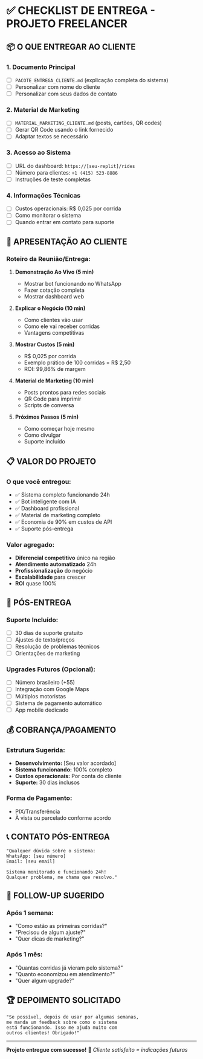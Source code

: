 # ✅ CHECKLIST DE ENTREGA - PROJETO FREELANCER

## 📦 O QUE ENTREGAR AO CLIENTE

### **1. Documento Principal** 
- [ ] `PACOTE_ENTREGA_CLIENTE.md` (explicação completa do sistema)
- [ ] Personalizar com nome do cliente
- [ ] Personalizar com seus dados de contato

### **2. Material de Marketing**
- [ ] `MATERIAL_MARKETING_CLIENTE.md` (posts, cartões, QR codes)
- [ ] Gerar QR Code usando o link fornecido
- [ ] Adaptar textos se necessário

### **3. Acesso ao Sistema**
- [ ] URL do dashboard: `https://[seu-replit]/rides`
- [ ] Número para clientes: `+1 (415) 523-8886` 
- [ ] Instruções de teste completas

### **4. Informações Técnicas**
- [ ] Custos operacionais: R$ 0,025 por corrida
- [ ] Como monitorar o sistema
- [ ] Quando entrar em contato para suporte

## 💼 APRESENTAÇÃO AO CLIENTE

### **Roteiro da Reunião/Entrega:**

1. **Demonstração Ao Vivo (5 min)**
   - Mostrar bot funcionando no WhatsApp
   - Fazer cotação completa
   - Mostrar dashboard web

2. **Explicar o Negócio (10 min)**
   - Como clientes vão usar
   - Como ele vai receber corridas
   - Vantagens competitivas

3. **Mostrar Custos (5 min)**
   - R$ 0,025 por corrida
   - Exemplo prático de 100 corridas = R$ 2,50
   - ROI: 99,86% de margem

4. **Material de Marketing (10 min)**
   - Posts prontos para redes sociais
   - QR Code para imprimir
   - Scripts de conversa

5. **Próximos Passos (5 min)**
   - Como começar hoje mesmo
   - Como divulgar
   - Suporte incluído

## 📋 VALOR DO PROJETO

### **O que você entregou:**
- ✅ Sistema completo funcionando 24h
- ✅ Bot inteligente com IA
- ✅ Dashboard profissional
- ✅ Material de marketing completo
- ✅ Economia de 90% em custos de API
- ✅ Suporte pós-entrega

### **Valor agregado:**
- **Diferencial competitivo** único na região
- **Atendimento automatizado** 24h
- **Profissionalização** do negócio
- **Escalabilidade** para crescer
- **ROI** quase 100%

## 🔧 PÓS-ENTREGA

### **Suporte Incluído:**
- [ ] 30 dias de suporte gratuito
- [ ] Ajustes de texto/preços
- [ ] Resolução de problemas técnicos
- [ ] Orientações de marketing

### **Upgrades Futuros (Opcional):**
- [ ] Número brasileiro (+55)
- [ ] Integração com Google Maps
- [ ] Múltiplos motoristas
- [ ] Sistema de pagamento automático
- [ ] App mobile dedicado

## 💰 COBRANÇA/PAGAMENTO

### **Estrutura Sugerida:**
- **Desenvolvimento:** [Seu valor acordado]
- **Sistema funcionando:** 100% completo
- **Custos operacionais:** Por conta do cliente
- **Suporte:** 30 dias inclusos

### **Forma de Pagamento:**
- PIX/Transferência
- À vista ou parcelado conforme acordo

## 📞 CONTATO PÓS-ENTREGA

```
"Qualquer dúvida sobre o sistema:
WhatsApp: [seu número]
Email: [seu email]

Sistema monitorado e funcionando 24h!
Qualquer problema, me chama que resolvo."
```

## 🎯 FOLLOW-UP SUGERIDO

### **Após 1 semana:**
- "Como estão as primeiras corridas?"
- "Precisou de algum ajuste?"
- "Quer dicas de marketing?"

### **Após 1 mês:**
- "Quantas corridas já vieram pelo sistema?"
- "Quanto economizou em atendimento?"
- "Quer algum upgrade?"

## 🏆 DEPOIMENTO SOLICITADO

```
"Se possível, depois de usar por algumas semanas,
me manda um feedback sobre como o sistema
está funcionando. Isso me ajuda muito com
outros clientes! Obrigado!"
```

---

**Projeto entregue com sucesso!** 🎉
*Cliente satisfeito = indicações futuras*